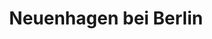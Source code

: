 ---
title: Neuenhagen bei Berlin
url: /neuenhagen-bei-berlin/
latitude: 52.522
longitude: 13.698
---